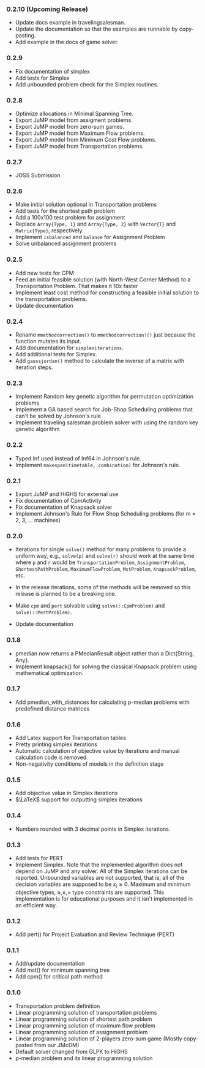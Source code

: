 ### 0.2.10 (Upcoming Release)

- Update docs example in travelingsalesman.
- Update the documentation so that the examples are runnable by copy-pasting.
- Add example in the docs of game solver.

### 0.2.9 

- Fix documentation of simplex
- Add tests for Simplex
- Add unbounded problem check for the Simplex routines.


### 0.2.8

- Optimize allocations in Minimal Spanning Tree.
- Export JuMP model from assigment problems.
- Export JuMP model from zero-sum games.
- Export JuMP model from Maximum Flow problems.
- Export JuMP model from Minimum Cost Flow problems.
- Export JuMP model from Transportation problems.



### 0.2.7

- JOSS Submission



### 0.2.6

- Make initial solution optional in Transportation problems 
- Add tests for the shortest path problem
- Add a 100x100 test problem for assignment
- Replace `Array{Type, 1}` and `Array{Type, 2}` with `Vector{T}` and `Matrix{Type}`, respectively
- Implement `isbalanced` and `balance` for Assignment Problem
- Solve unbalanced assignment problems


### 0.2.5 

- Add new tests for CPM
- Feed an initial feasible solution (with North-West Corner Method) to a Transportation Problem. That makes it 10x faster
- Implement least cost method for constructing a feasible initial solution to the transportation problems.
- Update documentation

### 0.2.4

- Rename `mmethodcorrection()` to `mmethodcorrection!()` just because the function mutates its input.
- Add documentation for `simplexiterations`.
- Add additional tests for Simplex.
- Add `gaussjordan()` method to calculate the inverse of a matrix with iteration steps.


### 0.2.3 

- Implement Random key genetic algorithm for permutation optimization problems
- Implement a GA based search for Job-Shop Scheduling problems that can't be solved by Johnson's rule
- Implement traveling salesman problem solver with using the random key genetic algorithm


### 0.2.2

- Typed Inf used instead of Inf64 in Johnson's rule.
- Implement `makespan(timetable, combination)` for Johnson's rule.


### 0.2.1

- Export JuMP and HiGHS for external use
- Fix documentation of CpmActivity
- Fix documentation of Knapsack solver
- Implement Johnson's Rule for Flow Shop Scheduling problems (for m = 2, 3, ... machines)


### 0.2.0 

- Iterations for single `solve()` method for many problems to provide a uniform way, e.g., `solve(p)` and `solve(r)` should work at the same time where `p` and `r` would be `TransportationProblem`, `AssignmentProblem`, `ShortestPathProblem`, `MaximumFlowProblem`, `MstProblem`, `KnapsackProblem`, etc.

- In the release iterations, some of the methods will be removed so this release is planned to be a breaking one.
- Make `cpm` and `pert` solvable using `solve(::CpmProblem)` and `solve(::PertProblem)`.
- Update documentation


### 0.1.8

- pmedian now returns a PMedianResult object rather than a Dict{String, Any}.
- Implement knapsack() for solving the classical Knapsack problem using mathematical optimization.

### 0.1.7

- Add pmedian_with_distances for calculating p-median problems with predefined distance matrices


### 0.1.6 

- Add Latex support for Transportation tables
- Pretty printing simplex iterations
- Automatic calculation of objective value by iterations and manual calculation code is removed
- Non-negativity conditions of models in the definition stage

### 0.1.5 

- Add objective value in Simplex iterations
- $\LaTeX$ support for outputting simplex iterations

### 0.1.4 

- Numbers rounded with 3 decimal points in Simplex iterations.

### 0.1.3 

- Add tests for PERT
- Implement Simplex. Note that the implemented algorithm does not depend on JuMP and any solver. All of the Simplex iterations can be reported. Unbounded variables are not supported, that is, all of the decision variables are supposed to be $x_i \ge 0$. Maximum and minimum objective types, $\ge, \le, =$ type constraints are supported. This implementation is for educational purposes and it isn't implemented in an
efficient way. 


### 0.1.2  

- Add pert() for Project Evaluation and Review Technique (PERT)


### 0.1.1 

- Add/update documentation
- Add mst() for minimum spanning tree
- Add cpm() for critical path method

### 0.1.0 

- Transportation problem definition
- Linear programming solution of transportation problems 
- Linear programming solution of shortest path problem
- Linear programming solution of maximum flow problem
- Linear programming solution of assignment problem
- Linear programming solution of 2-players zero-sum game (Mostly copy-pasted from our JMcDM)
- Default solver changed from GLPK to HiGHS
- p-median problem and its linear programming solution  

  
  
